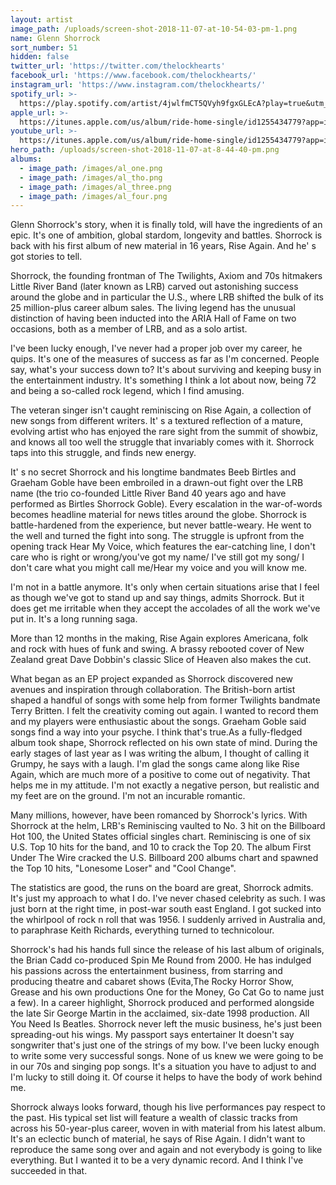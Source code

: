 ```yaml
---
layout: artist
image_path: /uploads/screen-shot-2018-11-07-at-10-54-03-pm-1.png
name: Glenn Shorrock
sort_number: 51
hidden: false
twitter_url: 'https://twitter.com/thelockhearts'
facebook_url: 'https://www.facebook.com/thelockhearts/'
instagram_url: 'https://www.instagram.com/thelockhearts/'
spotify_url: >-
  https://play.spotify.com/artist/4jwlfmCT5QVyh9fgxGLEcA?play=true&utm_source=open.spotify.com&utm_medium=open
apple_url: >-
  https://itunes.apple.com/us/album/ride-home-single/id1255434779?app=itunes&ign-mpt=uo%3D4
youtube_url: >-
  https://itunes.apple.com/us/album/ride-home-single/id1255434779?app=itunes&ign-mpt=uo%3D4
hero_path: /uploads/screen-shot-2018-11-07-at-8-44-40-pm.png
albums:
  - image_path: /images/al_one.png
  - image_path: /images/al_tho.png
  - image_path: /images/al_three.png
  - image_path: /images/al_four.png
---
```


Glenn Shorrock's story, when it is finally told, will have the ingredients of an epic. It's one of ambition, global stardom, longevity and battles. Shorrock is back with his first album of new material in 16 years, Rise Again. And he' s got stories to tell.

Shorrock, the founding frontman of The Twilights, Axiom and 70s hitmakers Little River Band (later known as LRB) carved out astonishing success around the globe and in particular the U.S., where LRB shifted the bulk of its 25 million-plus career album sales. The living legend has the unusual distinction of having been inducted into the ARIA Hall of Fame on two occasions, both as a member of LRB, and as a solo artist.

I've been lucky enough, I've never had a proper job over my career, he quips. It's one of the measures of success as far as I'm concerned. People say, what's your success down to? It's about surviving and keeping busy in the entertainment industry. It's something I think a lot about now, being 72 and being a so-called rock legend, which I find amusing.

The veteran singer isn't caught reminiscing on Rise Again, a collection of new songs from different writers. It' s a textured reflection of a mature, evolving artist who has enjoyed the rare sight from the summit of showbiz, and knows all too well the struggle that invariably comes with it. Shorrock taps into this struggle, and finds new energy.

It' s no secret Shorrock and his longtime bandmates Beeb Birtles and Graeham Goble have been embroiled in a drawn-out fight over the LRB name (the trio co-founded Little River Band 40 years ago and have performed as Birtles Shorrock Goble). Every escalation in the war-of-words becomes headline material for news titles around the globe. Shorrock is battle-hardened from the experience, but never battle-weary. He went to the well and turned the fight into song. The struggle is upfront from the opening track Hear My Voice, which features the ear-catching line, I don't care who is right or wrong/you've got my name/ I've still got my song/ I don't care what you might call me/Hear my voice and you will know me.

I'm not in a battle anymore. It's only when certain situations arise that I feel as though we've got to stand up and say things, admits Shorrock. But it does get me irritable when they accept the accolades of all the work we've put in. It's a long running saga.

More than 12 months in the making, Rise Again explores Americana, folk and rock with hues of funk and swing. A brassy rebooted cover of New Zealand great Dave Dobbin's classic Slice of Heaven also makes the cut.

What began as an EP project expanded as Shorrock discovered new avenues and inspiration through collaboration. The British-born artist shaped a handful of songs with some help from former Twilights bandmate Terry Britten. I felt the creativity coming out again. I wanted to record them and my players were enthusiastic about the songs. Graeham Goble said songs find a way into your psyche. I think that's true.As a fully-fledged album took shape, Shorrock reflected on his own state of mind. During the early stages of last year as I was writing the album, I thought of calling it Grumpy, he says with a laugh. I'm glad the songs came along like Rise Again, which are much more of a positive to come out of negativity. That helps me in my attitude. I'm not exactly a negative person, but realistic and my feet are on the ground. I'm not an incurable romantic.

Many millions, however, have been romanced by Shorrock's lyrics. With Shorrock at the helm, LRB's Reminiscing vaulted to No. 3 hit on the Billboard Hot 100, the United States official singles chart. Reminiscing is one of six U.S. Top 10 hits for the band, and 10 to crack the Top 20. The album First Under The Wire cracked the U.S. Billboard 200 albums chart and spawned the Top 10 hits, "Lonesome Loser" and "Cool Change".

The statistics are good, the runs on the board are great, Shorrock admits. It's just my approach to what I do. I've never chased celebrity as such. I was just born at the right time, in post-war south east England. I got sucked into the whirlpool of rock n roll that was 1956. I suddenly arrived in Australia and, to paraphrase Keith Richards, everything turned to technicolour.

Shorrock's had his hands full since the release of his last album of originals, the Brian Cadd co-produced Spin Me Round from 2000. He has indulged his passions across the entertainment business, from starring and producing theatre and cabaret shows (Evita,The Rocky Horror Show, Grease and his own productions One for the Money, Go Cat Go to name just a few). In a career highlight, Shorrock produced and performed alongside the late Sir George Martin in the acclaimed, six-date 1998 production. All You Need Is Beatles. Shorrock never left the music business, he's just been spreading-out his wings. My passport says entertainer It doesn't say songwriter that's just one of the strings of my bow. I've been lucky enough to write some very successful songs. None of us knew we were going to be in our 70s and singing pop songs. It's a situation you have to adjust to and I'm lucky to still doing it. Of course it helps to have the body of work behind me.

Shorrock always looks forward, though his live performances pay respect to the past. His typical set list will feature a wealth of classic tracks from across his 50-year-plus career, woven in with material from his latest album. It's an eclectic bunch of material, he says of Rise Again. I didn't want to reproduce the same song over and again and not everybody is going to like everything. But I wanted it to be a very dynamic record. And I think I've succeeded in that.